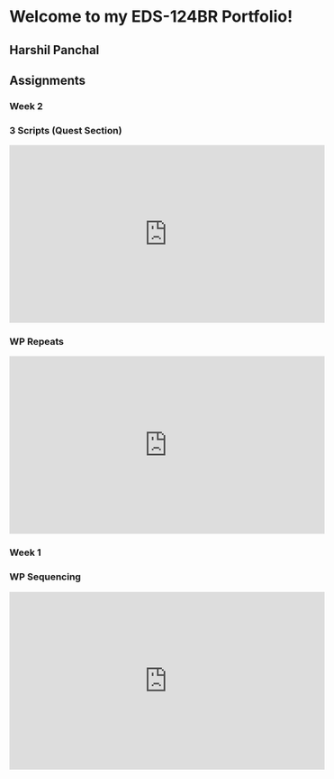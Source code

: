 # Welcome to my EDS-124BR Portfolio!
## Harshil Panchal

## Assignments

### Week 2

### 3 Scripts (Quest Section)
<p align="center">
  <iframe width="560" height="315" src="https://www.youtube.com/embed/jAABF7WxhaQ" title="YouTube video player" frameborder="0" allow="accelerometer; autoplay;       clipboard-write; encrypted-media; gyroscope; picture-in-picture" allowfullscreen></iframe>
</p>

### WP Repeats
<p align="center">
  <iframe width="560" height="315" src="https://www.youtube.com/embed/_5D6T3O0ZZA" title="YouTube video player" frameborder="0" allow="accelerometer; autoplay;     clipboard-write; encrypted-media; gyroscope; picture-in-picture" allowfullscreen></iframe>
</p>

### Week 1

### WP Sequencing
<p align="center">
  <iframe width="560" height="315" src="https://www.youtube.com/embed/dJFK5tdqGFg" title="YouTube video player" frameborder="0" allow="accelerometer; autoplay;       clipboard-write; encrypted-media; gyroscope; picture-in-picture" allowfullscreen></iframe>
</p>

